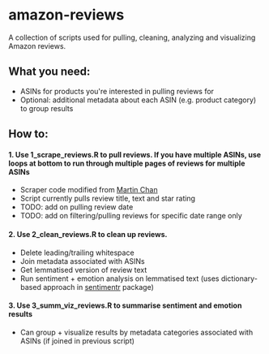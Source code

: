 # amazon-reviews

A collection of scripts used for pulling, cleaning, analyzing and visualizing Amazon reviews.

## What you need:
- ASINs for products you're interested in pulling reviews for
- Optional: additional metadata about each ASIN (e.g. product category) to group results

## How to:

#### 1. Use 1_scrape_reviews.R to pull reviews. If you have multiple ASINs, use loops at bottom to run through multiple pages of reviews for multiple ASINs
  * Scraper code modified from [Martin Chan](https://martinctc.github.io/blog/vignette-scraping-amazon-reviews-in-r/)
  * Script currently pulls review title, text and star rating
  * TODO: add on pulling review date
  * TODO: add on filtering/pulling reviews for specific date range only

#### 2. Use 2_clean_reviews.R to clean up reviews.
  * Delete leading/trailing whitespace
  * Join metadata associated with ASINs
  * Get lemmatised version of review text
  * Run sentiment + emotion analysis on lemmatised text (uses dictionary-based approach in [sentimentr](https://cran.r-project.org/web/packages/sentimentr/readme/README.html) package)

#### 3. Use 3_summ_viz_reviews.R to summarise sentiment and emotion results
  * Can group + visualize results by metadata categories associated with ASINs (if joined in previous script)
